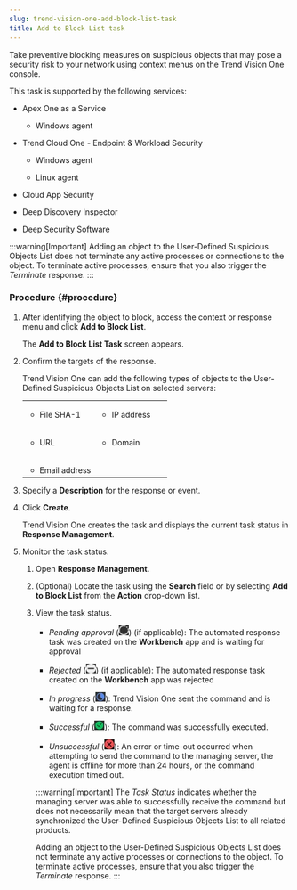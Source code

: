 ```yaml
---
slug: trend-vision-one-add-block-list-task
title: Add to Block List task
---
```


Take preventive blocking measures on suspicious objects that may pose a security risk to your network using context menus on the Trend Vision One console.

This task is supported by the following services:

- Apex One as a Service

  - Windows agent

- Trend Cloud One - Endpoint & Workload Security

  - Windows agent

  - Linux agent

- Cloud App Security

- Deep Discovery Inspector

- Deep Security Software

:::warning[Important]
Adding an object to the User-Defined Suspicious Objects List does not terminate any active processes or connections to the object. To terminate active processes, ensure that you also trigger the *Terminate* response.
:::

### Procedure {#procedure}

1.  After identifying the object to block, access the context or response menu and click **Add to Block List**.

    The **Add to Block List Task** screen appears.

2.  Confirm the targets of the response.

    Trend Vision One can add the following types of objects to the User-Defined Suspicious Objects List on selected servers:

    <table>
    <colgroup>
    <col style="width: 50%" />
    <col style="width: 50%" />
    </colgroup>
    <tbody>
    <tr>
    <td><ul>
    <li><p>File SHA-1</p></li>
    </ul></td>
    <td><ul>
    <li><p>IP address</p></li>
    </ul></td>
    </tr>
    <tr>
    <td><ul>
    <li><p>URL</p></li>
    </ul></td>
    <td><ul>
    <li><p>Domain</p></li>
    </ul></td>
    </tr>
    <tr>
    <td><ul>
    <li>Email address</li>
    </ul></td>
    <td> </td>
    </tr>
    </tbody>
    </table>

3.  Specify a **Description** for the response or event.

4.  Click **Create**.

    Trend Vision One creates the task and displays the current task status in **Response Management**.

5.  Monitor the task status.

    1.  Open **Response Management**.

    2.  (Optional) Locate the task using the **Search** field or by selecting **Add to Block List** from the **Action** drop-down list.

    3.  View the task status.

        - *Pending approval* (![](/images/pending_approval=f0525c66-199a-46f5-b40a-902bd498cf53.webp)) (if applicable): The automated response task was created on the **Workbench** app and is waiting for approval

        - *Rejected* (![](/images/rejected=bd05fc87-5b5d-4d84-bfb1-3a6dc09ddac5.webp)) (if applicable): The automated response task created on the **Workbench** app was rejected

        - *In progress* (![](/images/in_progress=GUID-A55897DB-3DEA-4F5C-B7F9-70B3D7FB9EDE=1=en-us=Low.webp)): Trend Vision One sent the command and is waiting for a response.

        - *Successful* (![](/images/successful=GUID-1E31AD86-DE2E-48B5-85F7-7C78A3E8BB11=1=en-us=Low.webp)): The command was successfully executed.

        - *Unsuccessful* (![](/images/error=5cc21722-7ceb-480c-b9c2-a47d420cf1cc.webp)): An error or time-out occurred when attempting to send the command to the managing server, the agent is offline for more than 24 hours, or the command execution timed out.

        :::warning[Important]
        The *Task Status* indicates whether the managing server was able to successfully receive the command but does not necessarily mean that the target servers already synchronized the User-Defined Suspicious Objects List to all related products.

        Adding an object to the User-Defined Suspicious Objects List does not terminate any active processes or connections to the object. To terminate active processes, ensure that you also trigger the *Terminate* response.
        :::
